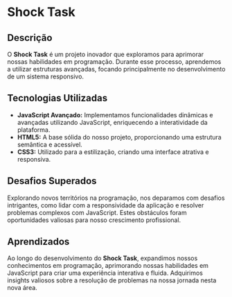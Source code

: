 # Shock Task

## Descrição

O **Shock Task** é um projeto inovador que exploramos para aprimorar nossas habilidades em programação. Durante esse processo, aprendemos a utilizar estruturas avançadas, focando principalmente no desenvolvimento de um sistema responsivo.

## Tecnologias Utilizadas

- **JavaScript Avançado:** Implementamos funcionalidades dinâmicas e avançadas utilizando JavaScript, enriquecendo a interatividade da plataforma.
- **HTML5:** A base sólida do nosso projeto, proporcionando uma estrutura semântica e acessível.
- **CSS3:** Utilizado para a estilização, criando uma interface atrativa e responsiva.

## Desafios Superados

Explorando novos territórios na programação, nos deparamos com desafios intrigantes, como lidar com a responsividade da aplicação e resolver problemas complexos com JavaScript. Estes obstáculos foram oportunidades valiosas para nosso crescimento profissional.

## Aprendizados

Ao longo do desenvolvimento do **Shock Task**, expandimos nossos conhecimentos em programação, aprimorando nossas habilidades em JavaScript para criar uma experiência interativa e fluida. Adquirimos insights valiosos sobre a resolução de problemas na nossa jornada nesta nova área.
